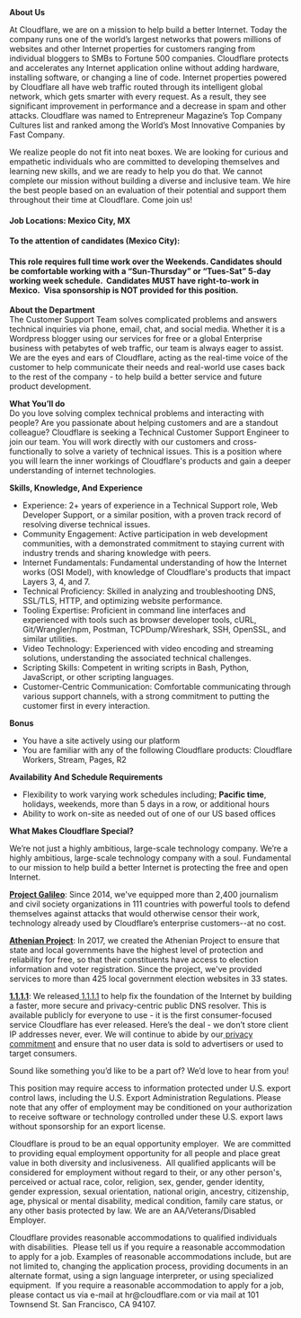 <div class="content-intro">
	<div><strong>About Us</strong></div>
	<div>
		<p>At Cloudflare, we are on a mission to help build a better Internet. Today the company runs one of the world’s largest networks that powers millions of websites and other Internet properties for customers ranging from individual bloggers to SMBs to Fortune 500 companies. Cloudflare protects and accelerates any Internet application online without adding hardware, installing software, or changing a line of code. Internet properties powered by Cloudflare all have web traffic routed through its intelligent global network, which gets smarter with every request. As a result, they see significant improvement in performance and a decrease in spam and other attacks. Cloudflare was named to Entrepreneur Magazine’s Top Company Cultures list and ranked among the World’s Most Innovative Companies by Fast Company.&nbsp;</p>
		<p><span style="font-weight: 400;">We realize people do not fit into neat boxes. We are looking for curious and empathetic individuals who are committed to developing themselves and learning new skills, and we are ready to help you do that. We cannot complete our mission without building a diverse and inclusive team. We hire the best people based on an evaluation of their potential and support them throughout their time at Cloudflare. Come join us!&nbsp;</span></p>
	</div>
</div>
<h4><strong>Job Locations: Mexico City, MX</strong></h4>
<h4><strong>To the attention of candidates (Mexico City):&nbsp;</strong></h4>
<h4><strong>This role requires full time work over the Weekends. Candidates should be comfortable working with a “Sun-Thursday” or “Tues-Sat” 5-day working week schedule. &nbsp;Candidates MUST have right-to-work in Mexico.&nbsp; Visa sponsorship is NOT provided for this position.</strong></h4>
<p><strong>About the Department</strong><br>The Customer Support Team solves complicated problems and answers technical inquiries via phone, email, chat, and social media. Whether it is a Wordpress blogger using our services for free or a global Enterprise business with petabytes of web traffic, our team is always eager to assist. We are the eyes and ears of Cloudflare, acting as the real-time voice of the customer to help communicate their needs and real-world use cases back to the rest of the company - to help build a better service and future product development.</p>
<p><strong>What You’ll do</strong><br>Do you love solving complex technical problems and interacting with people? Are you passionate about helping customers and are a standout colleague? Cloudflare is seeking a Technical Customer Support Engineer to join our team. You will work directly with our customers and cross-functionally to solve a variety of technical issues. This is a position where you will learn the inner workings of Cloudflare's products and gain a deeper understanding of internet technologies.</p>
<p><strong>Skills, Knowledge, And Experience</strong></p>
<ul>
	<li>Experience: 2+ years of experience in a Technical Support role, Web Developer Support, or a similar position, with a proven track record of resolving diverse technical issues.</li>
	<li>Community Engagement: Active participation in web development communities, with a demonstrated commitment to staying current with industry trends and sharing knowledge with peers.</li>
	<li>Internet Fundamentals: Fundamental understanding of how the Internet works (OSI Model), with knowledge of Cloudflare's products that impact Layers 3, 4, and 7.</li>
	<li>Technical Proficiency: Skilled in analyzing and troubleshooting DNS, SSL/TLS, HTTP, and optimizing website performance.</li>
	<li>Tooling Expertise: Proficient in command line interfaces and experienced with tools such as browser developer tools, cURL, Git/Wrangler/npm, Postman, TCPDump/Wireshark, SSH, OpenSSL, and similar utilities.</li>
	<li>Video Technology: Experienced with video encoding and streaming solutions, understanding the associated technical challenges.</li>
	<li>Scripting Skills: Competent in writing scripts in Bash, Python, JavaScript, or other scripting languages.</li>
	<li>Customer-Centric Communication: Comfortable communicating through various support channels, with a strong commitment to putting the customer first in every interaction.</li>
</ul>
<p><strong><strong>Bonus</strong><br></strong></p>
<ul>
	<li>You have a site actively using our platform</li>
	<li>You are familiar with any of the following Cloudflare products: Cloudflare Workers, Stream, Pages, R2</li>
</ul>
<p><strong>Availability And Schedule Requirements<br></strong></p>
<ul>
	<li>Flexibility to work varying work schedules including; <strong>Pacific time</strong>, holidays, weekends, more than 5 days in a row, or additional hours</li>
	<li>Ability to work on-site as needed out of one of our US based offices</li>
</ul>
<div class="content-conclusion">
	<p><strong>What Makes Cloudflare Special?</strong></p>
	<p><span style="font-weight: 400;">We’re not just a highly ambitious, large-scale technology company. We’re a highly ambitious, large-scale technology company with a soul. Fundamental to our mission to help build a better Internet is protecting the free and open Internet.</span></p>
	<p><a href="https://blog.cloudflare.com/protecting-free-expression-online/"><strong>Project Galileo</strong></a><span style="font-weight: 400;">: Since 2014, we've equipped more than 2,400 journalism and civil society organizations in 111 countries with powerful tools to defend themselves against attacks that would otherwise censor their work, technology already used by Cloudflare’s enterprise customers--at no cost.</span></p>
	<p><strong><a href="https://www.cloudflare.com/athenian/">Athenian Project</a></strong><span style="font-weight: 400;">: In 2017, we created the Athenian Project to ensure that state and local governments have the highest level of protection and reliability for free, so that their constituents have access to election information and voter registration. Since the project, we've provided services to more than 425 local government election websites in 33 states.</span></p>
	<p><a href="https://1.1.1.1/"><strong>1.1.1.1</strong></a><span style="font-weight: 400;">: We released</span><a href="https://1.1.1.1/"> <span style="font-weight: 400;">1.1.1.1</span></a><span style="font-weight: 400;"> to help fix the foundation of the Internet by building a faster, more secure and privacy-centric public DNS resolver. This is available publicly for everyone to use - it is the first consumer-focused service Cloudflare has ever released. Here’s the deal - we don’t store client IP addresses never, ever. We will continue to abide by our</span><a href="https://developers.cloudflare.com/1.1.1.1/privacy/public-dns-resolver"> privacy commitment</a><span style="font-weight: 400;"> and ensure that no user data is sold to advertisers or used to target consumers.</span></p>
	<p><span style="font-weight: 400;">Sound like something you’d like to be a part of? We’d love to hear from you!</span></p>
	<p><span style="font-weight: 400;">This position may require access to information protected under U.S. export control laws, including the U.S. Export Administration Regulations. Please note that any offer of employment may be conditioned on your authorization to receive software or technology controlled under these U.S. export laws without sponsorship for an export license.</span></p>
	<p><span style="font-weight: 400;">Cloudflare is proud to be an equal opportunity employer. &nbsp;We are committed to providing equal employment opportunity for all people and place great value in both diversity and inclusiveness. &nbsp;All qualified applicants will be considered for employment without regard to their, or any other person's, perceived or actual</span> <span style="font-weight: 400;">race, color, religion, sex, gender, gender identity, gender expression, sexual orientation, national origin, ancestry, citizenship, age, physical or mental disability, medical condition, family care status, or any other basis protected by law. </span><span style="font-weight: 400;">We are an AA/Veterans/Disabled Employer.</span></p>
	<p><span style="font-weight: 400;">Cloudflare provides reasonable accommodations to qualified individuals with disabilities. &nbsp;Please tell us if you require a reasonable accommodation to apply for a job. Examples of reasonable accommodations include, but are not limited to, changing the application process, providing documents in an alternate format, using a sign language interpreter, or using specialized equipment. &nbsp;If you require a reasonable accommodation to apply for a job, please contact us via e-mail at </span><span style="font-weight: 400;">hr@cloudflare.com</span><span style="font-weight: 400;"> or via mail at 101 Townsend St. San Francisco, CA 94107.</span></p>
</div>